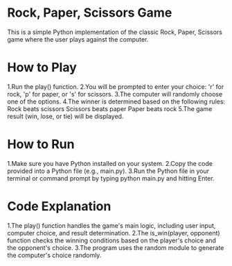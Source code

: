 # Rock, Paper, Scissors Game
This is a simple Python implementation of the classic Rock, Paper, Scissors game where the user plays against the computer.

# How to Play
1.Run the play() function.
2.You will be prompted to enter your choice: 'r' for rock, 'p' for paper, or 's' for scissors.
3.The computer will randomly choose one of the options.
4.The winner is determined based on the following rules:
   Rock beats scissors
   Scissors beats paper
   Paper beats rock
5.The game result (win, lose, or tie) will be displayed.
# How to Run
1.Make sure you have Python installed on your system.
2.Copy the code provided into a Python file (e.g., main.py).
3.Run the Python file in your terminal or command prompt by typing python main.py and hitting Enter.
# Code Explanation
1.The play() function handles the game's main logic, including user input, computer choice, and result determination.
2.The is_win(player, opponent) function checks the winning conditions based on the player's choice and the opponent's choice.
3.The program uses the random module to generate the computer's choice randomly.
